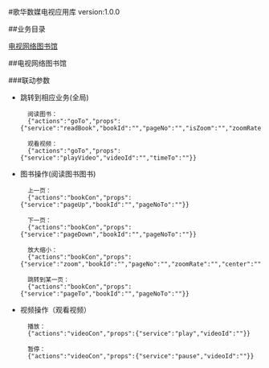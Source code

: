 #歌华数媒电视应用库
	version:1.0.0

##业务目录

[电视网络图书馆](#TVLibrary)

##电视网络图书馆

###联动参数
- 跳转到相应业务(全局)
       
    	阅读图书：
		{"actions":"goTo","props":{"service":"readBook","bookId":"","pageNo":"","isZoom":"","zoomRate":"","center":""}}

		观看视频：
		{"actions":"goTo","props":{"service":"playVideo","videoId":"","timeTo":""}}
    
- 图书操作(阅读图书图书)

		上一页：
		{"actions":"bookCon","props":{"service":"pageUp","bookId":"","pageNoTo":""}}

	    下一页：
		{"actions":"bookCon","props":{"service":"pageDown","bookId":"","pageNoTo":""}}

	    放大缩小：
		{"actions":"bookCon","props":{"service":"zoom","bookId":"","pageNo":"","zoomRate":"","center":""}}

	    跳转到某一页：
		{"actions":"bookCon","props":{"service":"pageTo","bookId":"","pageNoTo":""}}
    
- 视频操作（观看视频）

		播放：
		{"actions":"videoCon","props":{"service":"play","videoId":""}}

	    暂停：
		{"actions":"videoCon","props":{"service":"pause","videoId":""}}
